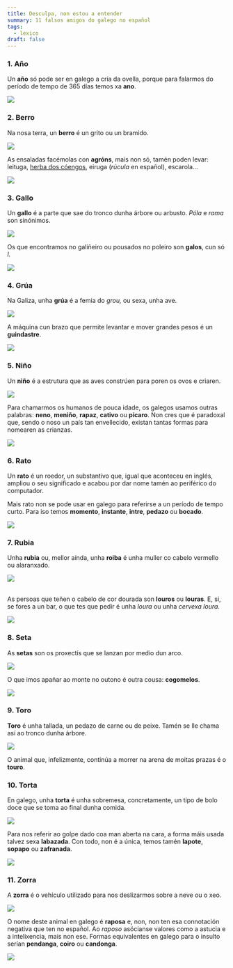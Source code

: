 ```yaml
---
title: Desculpa, non estou a entender
summary: 11 falsos amigos do galego no español
tags:
  - lexico
draft: false
---
```

### 1. Año

Un **año** só pode ser en galego a cría da ovella, porque para falarmos do período de tempo de 365 días temos xa **ano**.

![](/img/año.jpg)

### 2. Berro

Na nosa terra, un **berro** é un grito ou un bramido.

![](/img/berro.jpg)

As ensaladas facémolas con **agróns**, mais non só, tamén poden levar: leituga, [herba dos cóengos](https://portaldaspalabras.gal/lexico/mira-que-din/herba-dos-coengos/), eiruga (*rúcula* en español), escarola...

![](/img/agron.jpg)

### 3. Gallo

Un **gallo** é a parte que sae do tronco dunha árbore ou arbusto. *Póla* e *rama* son sinónimos.

![](/img/gallo.jpg)

Os que encontramos no galiñeiro ou pousados no poleiro son **galos**, cun só *l.*

![](/img/galo.jpg)

### 4. Grúa

Na Galiza, unha **grúa** é a femia do *grou,* ou sexa, unha ave.

![](/img/grua.jpg)

A máquina cun brazo que permite levantar e mover grandes pesos é un **guindastre**.

![](/img/o_guindastre.jpg)

### 5. Niño

Un **niño** é a estrutura que as aves constrúen para poren os ovos e criaren.

![](/img/niño.jpg)

Para chamarmos os humanos de pouca idade, os galegos usamos outras palabras: **neno**, **meniño**, **rapaz**, **cativo** ou **pícaro**. Non cres que é paradoxal que, sendo o noso un país tan envellecido, existan tantas formas para nomearen as crianzas.

![](/img/neno.jpg)

### 6. Rato

Un **rato** é un roedor, un substantivo que, igual que aconteceu en inglés, ampliou o seu significado e acabou por dar nome tamén ao periférico do computador.

Mais rato non se pode usar en galego para referirse a un período de tempo curto. Para iso temos  **momento**, **instante**, **intre**, **pedazo** ou **bocado**.

![](/img/rato_animal.jpg)



### 7. Rubia

Unha **rubia** ou, mellor aínda, unha **roiba** é unha muller co cabelo vermello ou alaranxado.

![](/img/roiba.jpg)

\
As persoas que teñen o cabelo de cor dourada son **louros** ou **louras**. E, si, se fores a un bar, o que tes que pedir é unha *loura* ou unha *cervexa loura.*

![](/img/loura.jpg)

### 8. Seta

As **setas** son os proxectís que se lanzan por medio dun arco.

![](/img/setas.jpg)

O que imos apañar ao monte no outono é outra cousa: **cogomelos**.

![](/img/cogomelos.jpg)

### 9. Toro

**Toro** é unha tallada, un pedazo de carne ou de peixe. Tamén se lle chama así ao tronco dunha árbore.

![](/img/toro_salmon.jpg)

O animal que, infelizmente, continúa a morrer na arena de moitas prazas é o **touro**.

### 10. Torta

En galego, unha **torta** é unha sobremesa, concretamente, un tipo de bolo doce que se toma ao final dunha comida.

![](/img/torta_bolo.jpg)

Para nos referir ao golpe dado coa man aberta na cara, a forma máis usada talvez sexa **labazada**. Con todo, non é a única, temos tamén **lapote**, **sopapo** ou **zafranada**.

![](/img/labazada.jpg)

### 11. Zorra

A **zorra** é o vehículo utilizado para nos deslizarmos sobre a neve ou o xeo.

![](/img/zorra.jpg)

O nome deste animal en galego é **raposa** e, non, non ten esa connotación negativa que ten no español. Ao *raposo* asócianse valores como a astucia e a intelixencia, mais non ese. Formas equivalentes en galego para o insulto serían **pendanga**, **coiro** ou **candonga**.

![](/img/raposa.jpg)